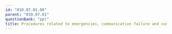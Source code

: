 ```yaml
---
id: "010.07.01.08"
parent: "010.07.01"
questionBank: "ppl"
title: Procedures related to emergencies, communication failure and contingencies
---
```

